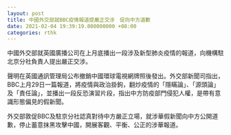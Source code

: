 ```yaml
---
layout: post
title: 中國外交部就BBC疫情報道提嚴正交涉　促向中方道歉
date: 2021-02-04 19:39:19.000000000 +08:00
categories: rthk
---
```


中國外交部就英國廣播公司在上月底播出一段涉及新型肺炎疫情的報道，向機構駐北京分社負責人提出嚴正交涉。

聲明在英國通訊管理局公布撤銷中國環球電視網牌照後發出。外交部新聞司指出，BBC上月29日一篇報道，將疫情與政治掛鉤，翻炒疫情的「隱瞞論」、「源頭論」及「責任論」，並播出一段反恐演習片段，指出中方防疫部門侵犯人權，是帶有意識形態偏見的假新聞。

外交部敦促BBC及駐京分社認真對待中方嚴正立場，就涉華假新聞向中方公開道歉，停止蓄意抹黑攻擊中國，開展客觀、平衡、公正的涉華報道。
